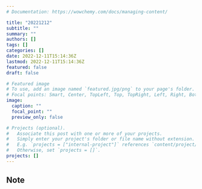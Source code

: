 ```yaml
---
# Documentation: https://wowchemy.com/docs/managing-content/

title: "20221212"
subtitle: ""
summary: ""
authors: []
tags: []
categories: []
date: 2022-12-11T15:14:36Z
lastmod: 2022-12-11T15:14:36Z
featured: false
draft: false

# Featured image
# To use, add an image named `featured.jpg/png` to your page's folder.
# Focal points: Smart, Center, TopLeft, Top, TopRight, Left, Right, BottomLeft, Bottom, BottomRight.
image:
  caption: ""
  focal_point: ""
  preview_only: false

# Projects (optional).
#   Associate this post with one or more of your projects.
#   Simply enter your project's folder or file name without extension.
#   E.g. `projects = ["internal-project"]` references `content/project/deep-learning/index.md`.
#   Otherwise, set `projects = []`.
projects: []
---
```


## Note

